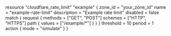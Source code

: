 resource "cloudflare_rate_limit" "example" {
  zone_id = "your_zone_id"
  name    = "example-rate-limit"
  description = "Example rate limit"
  disabled = false
  match {
    request {
      methods = ["GET", "POST"]
      schemes = ["HTTP", "HTTPS"]
      path {
        values = ["/example/*"]
      }
    }
  }
  threshold = 10
  period = 1
  action {
    mode = "simulate"
  }
}
